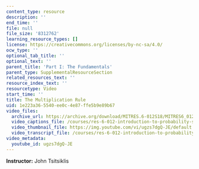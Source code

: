 ```yaml
---
content_type: resource
description: ''
end_time: ''
file: null
file_size: '8312762'
learning_resource_types: []
license: https://creativecommons.org/licenses/by-nc-sa/4.0/
ocw_type: ''
optional_tab_title: ''
optional_text: ''
parent_title: 'Part I: The Fundamentals'
parent_type: SupplementalResourceSection
related_resources_text: ''
resource_index_text: ''
resourcetype: Video
start_time: ''
title: The Multiplication Rule
uid: 1e223a36-5540-ee0c-4e87-ffe5b9e89b67
video_files:
  archive_url: https://archive.org/download/MITRES.6-012S18/MITRES6_012S18_L02-06_300k.mp4
  video_captions_file: /courses/res-6-012-introduction-to-probability-spring-2018/d610297c1f415bbb9cda7d0c4fbd334c_ugzs7dgQ-JE.vtt
  video_thumbnail_file: https://img.youtube.com/vi/ugzs7dgQ-JE/default.jpg
  video_transcript_file: /courses/res-6-012-introduction-to-probability-spring-2018/c22535b6cb3fad2f45dc1e4947ea2afc_ugzs7dgQ-JE.pdf
video_metadata:
  youtube_id: ugzs7dgQ-JE
---
```


**Instructor:** John Tsitsiklis

